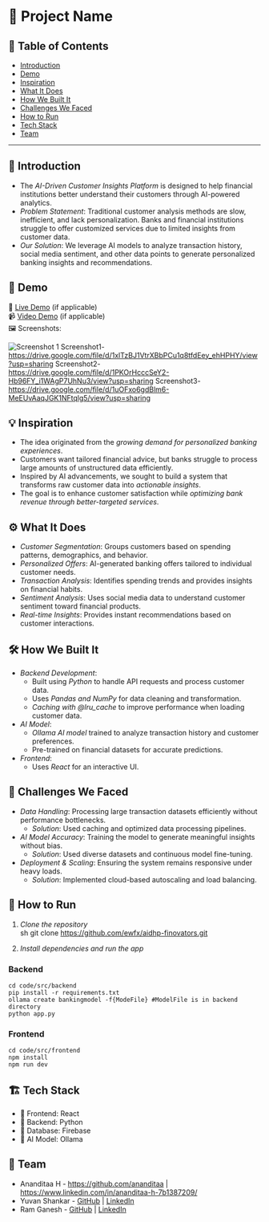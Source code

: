 # 🚀 Project Name

## 📌 Table of Contents
- [Introduction](#introduction)
- [Demo](#demo)
- [Inspiration](#inspiration)
- [What It Does](#what-it-does)
- [How We Built It](#how-we-built-it)
- [Challenges We Faced](#challenges-we-faced)
- [How to Run](#how-to-run)
- [Tech Stack](#tech-stack)
- [Team](#team)

---

## 🎯 Introduction
- The *AI-Driven Customer Insights Platform* is designed to help financial institutions better understand their customers through AI-powered analytics.
- *Problem Statement*: Traditional customer analysis methods are slow, inefficient, and lack personalization. Banks and financial institutions struggle to offer customized services due to limited insights from customer data.
- *Our Solution*: We leverage AI models to analyze transaction history, social media sentiment, and other data points to generate personalized banking insights and recommendations.


## 🎥 Demo
🔗 [Live Demo](#) (if applicable)  
📹 [Video Demo](#) (if applicable)  
🖼️ Screenshots:

![Screenshot 1](link-to-image)
Screenshot1-https://drive.google.com/file/d/1xlTzBJ1VtrXBbPCu1q8tfdEey_ehHPHY/view?usp=sharing
Screenshot2-https://drive.google.com/file/d/1PKOrHcccSeY2-Hb96FY_i1WAgP7UhNu3/view?usp=sharing
Screenshot3-https://drive.google.com/file/d/1uOFxo6gdBlm6-MeEUvAaqJGK1NFtqlg5/view?usp=sharing

## 💡 Inspiration
- The idea originated from the *growing demand for personalized banking experiences*.
- Customers want tailored financial advice, but banks struggle to process large amounts of unstructured data efficiently.
- Inspired by AI advancements, we sought to build a system that transforms raw customer data into *actionable insights*.
- The goal is to enhance customer satisfaction while *optimizing bank revenue through better-targeted services*.

## ⚙️ What It Does
- *Customer Segmentation*: Groups customers based on spending patterns, demographics, and behavior.
- *Personalized Offers*: AI-generated banking offers tailored to individual customer needs.
- *Transaction Analysis*: Identifies spending trends and provides insights on financial habits.
- *Sentiment Analysis*: Uses social media data to understand customer sentiment toward financial products.
- *Real-time Insights*: Provides instant recommendations based on customer interactions.

## 🛠️ How We Built It
- *Backend Development*:
  - Built using *Python* to handle API requests and process customer data.
  - Uses *Pandas and NumPy* for data cleaning and transformation.
  - *Caching with @lru_cache* to improve performance when loading customer data.
- *AI Model*:
  - *Ollama AI model* trained to analyze transaction history and customer preferences.
  - Pre-trained on financial datasets for accurate predictions.
- *Frontend*:
  - Uses *React* for an interactive UI.

## 🚧 Challenges We Faced
- *Data Handling*: Processing large transaction datasets efficiently without performance bottlenecks.
  - *Solution*: Used caching and optimized data processing pipelines.
- *AI Model Accuracy*: Training the model to generate meaningful insights without bias.
  - *Solution*: Used diverse datasets and continuous model fine-tuning.
- *Deployment & Scaling*: Ensuring the system remains responsive under heavy loads.
  - *Solution*: Implemented cloud-based autoscaling and load balancing.

## 🏃 How to Run
1. *Clone the repository*  
   sh
   git clone https://github.com/ewfx/aidhp-finovators.git
   
2. *Install dependencies and run the app*
### Backend
  ```
cd code/src/backend
pip install -r requirements.txt
ollama create bankingmodel -f{ModeFile} #ModelFile is in backend directory
python app.py
 ```

### Frontend
```
cd code/src/frontend
npm install
npm run dev
```
 
   

## 🏗️ Tech Stack
- 🔹 Frontend: React 
- 🔹 Backend: Python
- 🔹 Database: Firebase
- 🔹 AI Model: Ollama

## 👥 Team
- Ananditaa H - https://github.com/ananditaa | https://www.linkedin.com/in/ananditaa-h-7b1387209/
- Yuvan Shankar - [GitHub](#) | [LinkedIn](#)
- Ram Ganesh - [GitHub](https://github.com/Ram-20062003) | [LinkedIn](https://www.linkedin.com/in/ram-ganesh-k-r-0796a121b/)
